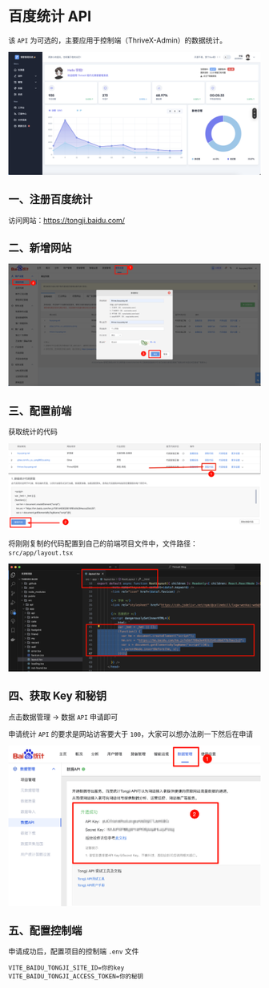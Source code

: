 # 百度统计 API

该  `API` 为可选的，主要应用于控制端（ThriveX-Admin）的数据统计。

![PixPin_2024-12-15_16-04-48](./assets/PixPin_2024-12-15_16-04-48.png)



## 一、注册百度统计

访问网站：https://tongji.baidu.com/



## 二、新增网站

![image-20241215190558613](./assets/image-20241215190558613.png)



## 三、配置前端

获取统计的代码

![image-20241215190917313](./assets/image-20241215190917313.png)



将刚刚复制的代码配置到自己的前端项目文件中，文件路径：`src/app/layout.tsx`

![image-20241215191056610](./assets/image-20241215191056610.png)



## 四、获取 Key 和秘钥

点击数据管理 -> 数据 `API` 申请即可

申请统计 `API` 的要求是网站访客要大于 `100`，大家可以想办法刷一下然后在申请

![image-20241215191313086](./assets/image-20241215191313086.png)



## 五、配置控制端

申请成功后，配置项目的控制端 `.env` 文件

```
VITE_BAIDU_TONGJI_SITE_ID=你的key
VITE_BAIDU_TONGJI_ACCESS_TOKEN=你的秘钥
```

